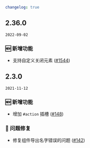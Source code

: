 ```yaml
changelog: true
```

## 2.36.0

`2022-09-02`

### 🆕 新增功能

- 支持自定义关闭元素 ([#1544](https://github.com/arco-design/arco-design-vue/pull/1544))


## 2.3.0

`2021-11-12`

### 🆕 新增功能

- 增加 `#action` 插槽 ([#148](https://github.com/arco-design/arco-design-vue/pull/148))

### 🐛 问题修复

- 修复组件导出名字错误的问题 ([#142](https://github.com/arco-design/arco-design-vue/pull/142))

